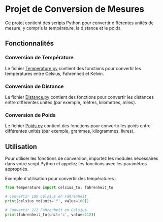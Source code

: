 # Projet de Conversion de Mesures

Ce projet contient des scripts Python pour convertir différentes unités de mesure, y compris la température, la distance et le poids.

## Fonctionnalités

### Conversion de Température

Le fichier [Temperature.py](Temperature.py) contient des fonctions pour convertir les températures entre Celsius, Fahrenheit et Kelvin.

### Conversion de Distance

Le fichier [Distance.py](Distance.py) contient des fonctions pour convertir les distances entre différentes unités (par exemple, mètres, kilomètres, miles).

### Conversion de Poids

Le fichier [Poids.py](Poids.py) contient des fonctions pour convertir les poids entre différentes unités (par exemple, grammes, kilogrammes, livres).

## Utilisation

Pour utiliser les fonctions de conversion, importez les modules nécessaires dans votre script Python et appelez les fonctions avec les paramètres appropriés.

Exemple d'utilisation pour convertir des températures :

```python
from Temperature import celsius_to, fahrenheit_to

# Convertir 100 Celsius en Fahrenheit
print(celsius_to(unit='f', value=100))

# Convertir 212 Fahrenheit en Celsius
print(fahrenheit_to(unit='c', value=212))
```